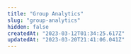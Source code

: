 ```yaml
---
title: "Group Analytics"
slug: "group-analytics"
hidden: false
createdAt: "2023-03-12T01:34:25.617Z"
updatedAt: "2023-03-20T21:41:06.041Z"
---
```

